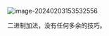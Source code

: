 ![image-20240203153532556](C:\Users\Lenovo\AppData\Roaming\Typora\typora-user-images\image-20240203153532556.png)

二进制加法，没有任何多余的技巧。